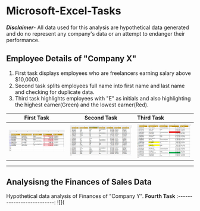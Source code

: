# Microsoft-Excel-Tasks
**_Disclaimer_**- All data used for this analysis are hypothetical data generated and do no represent any company's data or an attempt to endanger their performance.
## Employee Details of "Company X"
1. First task displays employees who are freelancers earning salary above $10,0000.
2. Second task splits employees full name into first name and last name and checking for duplicate data.
3. Third task highlights employees with "E" as initials and also highlighting the highest earner(Green) and the lowest earner(Red).


**First Task**              |           **Second Task**                    |                      **Third Task**
:----------------------:|:----------------------------------------:|:------------------------------------
![](Assignment1.png)    | ![](Assignment2.png)                     |![](Assignment3.png)
---------------------------------------------------------------------------------------------------------

## Analysisng the Finances of Sales Data 
Hypothetical data analysis of Finances of "Company Y".
                    **Fourth Task**
              :--------------------------:
              ![](





